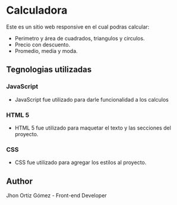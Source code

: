 # Calculadora

Este es un sitio web responsive en el cual podras calcular:

- Perimetro y área de cuadrados, triangulos y circulos.
- Precio con descuento.
- Promedio, media y moda.

## Tegnologias utilizadas

### JavaScript

- JavaScript fue utilizado para darle funcionalidad a los calculos

### HTML 5

- HTML 5 fue utilizado para maquetar el texto y las secciones del proyecto.

### CSS

- CSS fue utilizado para agregar los estilos al proyecto.

## Author

Jhon Ortiz Gómez - Front-end Developer
